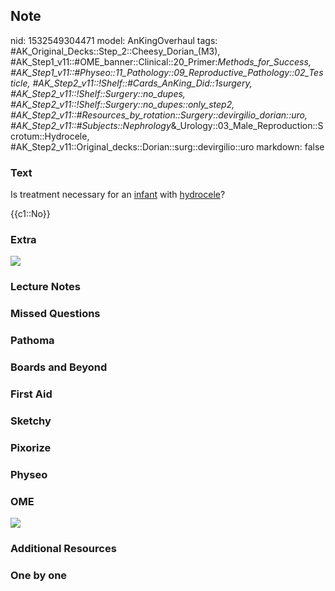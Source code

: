 ## Note
nid: 1532549304471
model: AnKingOverhaul
tags: #AK_Original_Decks::Step_2::Cheesy_Dorian_(M3), #AK_Step1_v11::#OME_banner::Clinical::20_Primer:_Methods_for_Success, #AK_Step1_v11::#Physeo::11_Pathology::09_Reproductive_Pathology::02_Testicle, #AK_Step2_v11::!Shelf::#Cards_AnKing_Did::1surgery, #AK_Step2_v11::!Shelf::Surgery::no_dupes, #AK_Step2_v11::!Shelf::Surgery::no_dupes::only_step2, #AK_Step2_v11::#Resources_by_rotation::Surgery::devirgilio_dorian::uro, #AK_Step2_v11::#Subjects::Nephrology_&_Urology::03_Male_Reproduction::Scrotum::Hydrocele, #AK_Step2_v11::Original_decks::Dorian::surg::devirgilio::uro
markdown: false

### Text
Is treatment necessary for an <u>infant</u> with <u>hydrocele</u>?
<div>
  {{c1::No}}
</div>

### Extra
<img src="paste-537124315070465.jpg">

### Lecture Notes


### Missed Questions


### Pathoma


### Boards and Beyond


### First Aid


### Sketchy


### Pixorize


### Physeo


### OME
<div class="ome-widget">
  <a href="https://onlinemeded.org/spa/surgery?ref=anki"><img src=
  "_OME_AnkiFlashcards_Topic_1.png"></a>
</div>

### Additional Resources


### One by one

